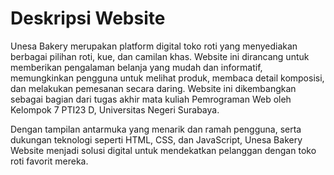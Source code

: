 # Deskripsi Website
Unesa Bakery merupakan platform digital toko roti yang menyediakan berbagai pilihan roti, kue, dan camilan khas. Website ini dirancang untuk memberikan pengalaman belanja yang mudah dan informatif, memungkinkan pengguna untuk melihat produk, membaca detail komposisi, dan melakukan pemesanan secara daring. Website ini dikembangkan sebagai bagian dari tugas akhir mata kuliah Pemrograman Web oleh Kelompok 7 PTI23 D, Universitas Negeri Surabaya.

Dengan tampilan antarmuka yang menarik dan ramah pengguna, serta dukungan teknologi seperti HTML, CSS, dan JavaScript, Unesa Bakery Website menjadi solusi digital untuk mendekatkan pelanggan dengan toko roti favorit mereka.
